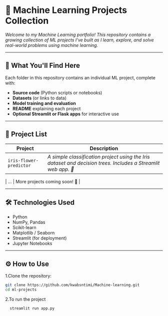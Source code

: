 # 🤖 Machine Learning Projects Collection

*Welcome to my Machine Learning portfolio! This repository contains a growing collection of ML projects I’ve built as I learn, explore, and solve real-world problems using machine learning.*

---

## 🌟 What You'll Find Here

Each folder in this repository contains an individual ML project, complete with:

- **Source code** (Python scripts or notebooks)
- **Datasets** (or links to data)
- **Model training and evaluation**
- **README** explaining each project
- **Optional Streamlit or Flask apps** for interactive use

---

## 📁 Project List

| Project | Description |
|--------|-------------|
| `iris-flower-predictor` | *A simple classification project using the Iris dataset and decision trees. Includes a Streamlit web app. 🌸* |

| ... | More projects coming soon! 🚀 |

---

## 🛠️ Technologies Used

- Python
- NumPy, Pandas
- Scikit-learn
- Matplotlib / Seaborn
- Streamlit (for deployment)
- Jupyter Notebooks

---

## ⚙️ How to Use

1.Clone the repository:


  ```bash
  git clone https://github.com/kwabsntimi/Machine-learning.git
  cd ml-projects 
 ```

2.To run the project 

  ```bash
    streamlit run app.py
  ```

